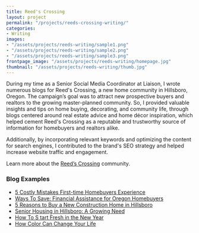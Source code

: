 ```yaml
---
title: Reed's Crossing
layout: project
permalink: "/projects/reeds-crossing-writing/"
categories:
- Writing
images:
- "/assets/projects/reeds-writing/sample1.png"
- "/assets/projects/reeds-writing/sample2.png"
- "/assets/projects/reeds-writing/sample3.png"
frontpage_image: "/assets/projects/reeds-writing/homepage.jpg"
thumbnail: "/assets/projects/reeds-writing/thumb.jpg"
---
```


During my time as a Senior Social Media Coordinator at Liaison, I wrote numerous blogs for Reed's Crossing, a new home community in Hillsboro, Oregon. The campaign’s goal was to attract new prospective buyers and realtors to the growing master-planned community. So, I provided valuable insights and tips on home buying, decorating, and community life, through blogs centered around real estate advice and home décor inspiration, which helped cement Reed's Crossing as a reputable and trustworthy source of information for homebuyers and realtors alike. 

Additionally, by incorporating relevant keywords and optimizing the content for search engines, I contributed to the brand's SEO strategy and helped increase website traffic and engagement.

Learn more about the <a href="https://www.reedscrossing.com/" target="_blank">Reed’s Crossing</a> community.


<h3>Blog Examples</h3>
<ul class="proj-details">
    <li><a target="_blank" href="https://www.reedscrossing.com/the-latest/blog/posts-by-date/2022/november/5-costly-mistakes-first-time-homebuyers-experience/">5 Costly Mistakes First-time Homebuyers Experience</a></li>
    <li><a target="_blank" href="https://www.reedscrossing.com/the-latest/blog/posts-by-date/2022/october/ways-to-save-financial-assistance-for-oregon-homebuyers/">Ways To Save: Financial Assistance for Oregon Homebuyers</a></li>
    <li><a target="_blank" href="https://www.reedscrossing.com/the-latest/blog/posts-by-date/2022/september/5-reasons-to-buy-a-new-construction-home-in-hillsboro/">5 Reasons to Buy a New Construction Home in Hillsboro</a></li>
    <li><a target="_blank" href="https://www.reedscrossing.com/the-latest/blog/posts-by-date/2022/august/senior-housing-in-hillsboro-a-growing-need/">Senior Housing in Hillsboro: A Growing Need</a></li>
    <li><a target="_blank" href="https://www.reedscrossing.com/the-latest/blog/posts-by-date/2022/january/how-to-start-fresh-in-the-new-year/">How To S tart Fresh in the New Year</a></li>
    <li><a target="_blank" href="https://www.reedscrossing.com/the-latest/blog/posts-by-date/2022/march/how-color-can-change-your-life/">How Color Can Change Your Life</a></li>
</ul>